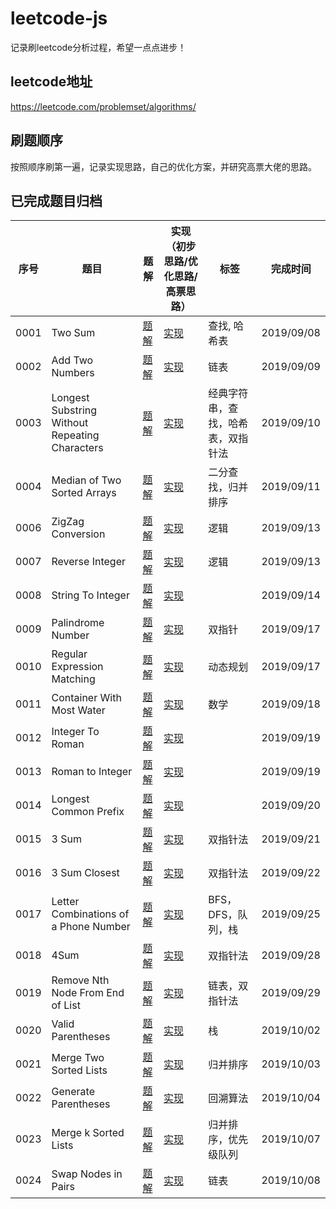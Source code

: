 # leetcode-js
记录刷leetcode分析过程，希望一点点进步！
## leetcode地址
https://leetcode.com/problemset/algorithms/

## 刷题顺序
按照顺序刷第一遍，记录实现思路，自己的优化方案，并研究高票大佬的思路。

## 已完成题目归档
序号 | 题目 | 题解 | 实现（初步思路/优化思路/高票思路） | 标签 | 完成时间
-|-|-|-|-|-
0001 | Two Sum | [题解](https://gitee.com/ccharlotte/leetcode-js/blob/master/analysis/0001TwoSum.md) | [实现](https://gitee.com/ccharlotte/leetcode-js/blob/master/src/0001TwoSum.js) | 查找, 哈希表 | 2019/09/08
0002 | Add Two Numbers | [题解](https://gitee.com/ccharlotte/leetcode-js/blob/master/analysis/0002AddTwoNumbers.md) | [实现](https://gitee.com/ccharlotte/leetcode-js/blob/master/src/0002AddTwoNumbers.js) | 链表 | 2019/09/09   
0003 |  Longest Substring Without Repeating Characters | [题解](https://gitee.com/ccharlotte/leetcode-js/blob/master/analysis/0003LongestSubString.md) | [实现](https://gitee.com/ccharlotte/leetcode-js/blob/master/src/0003LongestSubString.js) | 经典字符串，查找，哈希表，双指针法 | 2019/09/10
0004 | Median of Two Sorted Arrays | [题解](https://gitee.com/ccharlotte/leetcode-js/blob/master/analysis/0004MedianofTwoSortedArray.md) | [实现](https://gitee.com/ccharlotte/leetcode-js/blob/master/src/0004MedianofTwoSortedArray.js) | 二分查找，归并排序 | 2019/09/11
0006 | ZigZag Conversion | [题解](https://gitee.com/ccharlotte/leetcode-js/blob/master/analysis/0006ZigZagConversion.md) | [实现](https://gitee.com/ccharlotte/leetcode-js/blob/master/src/0006ZigZagConversion.js) | 逻辑 | 2019/09/13
0007 | Reverse Integer | [题解](https://gitee.com/ccharlotte/leetcode-js/blob/master/analysis/0007ReverseInteger.md) | [实现](https://gitee.com/ccharlotte/leetcode-js/blob/master/src/0007ReverseInteger.js) | 逻辑 | 2019/09/13
0008 | String To Integer| [题解](https://gitee.com/ccharlotte/leetcode-js/blob/master/analysis/0008StringToInteger.md) | [实现](https://gitee.com/ccharlotte/leetcode-js/blob/master/src/0008StringToInteger.js) | | 2019/09/14
0009 | Palindrome Number | [题解](https://gitee.com/ccharlotte/leetcode-js/blob/master/analysis/0009PalindromeNumber.md) | [实现](https://gitee.com/ccharlotte/leetcode-js/blob/master/src/0009PalindromeNumber.js) | 双指针 | 2019/09/17
0010 | Regular Expression Matching | [题解](https://gitee.com/ccharlotte/leetcode-js/blob/master/analysis/0010RegularExpressionMatching.md) | [实现](https://gitee.com/ccharlotte/leetcode-js/blob/master/src/0010RegularExpressionMatching.js) | 动态规划 | 2019/09/17
0011 | Container With Most Water | [题解](https://gitee.com/ccharlotte/leetcode-js/blob/master/analysis/0011ContainerWithMostWater.md) | [实现](https://gitee.com/ccharlotte/leetcode-js/blob/master/src/0011ContainerWithMostWater.js) | 数学 | 2019/09/18
0012 | Integer To Roman | [题解](https://gitee.com/ccharlotte/leetcode-js/blob/master/analysis/0012IntegerToRoman.md) | [实现](https://gitee.com/ccharlotte/leetcode-js/blob/master/src/0012IntegerToRoman.js) | | 2019/09/19
0013 | Roman to Integer | [题解](https://gitee.com/ccharlotte/leetcode-js/blob/master/analysis/0013RomanToInteger.md) | [实现](https://gitee.com/ccharlotte/leetcode-js/blob/master/src/0013RomanToInteger.js) | | 2019/09/19
0014 | Longest Common Prefix | [题解](https://gitee.com/ccharlotte/leetcode-js/blob/master/analysis/0014LongestCommonPrefix.md) | [实现](https://gitee.com/ccharlotte/leetcode-js/blob/master/src/0014LongestCommonPrefix.js) | | 2019/09/20
0015 | 3 Sum | [题解](https://gitee.com/ccharlotte/leetcode-js/blob/master/analysis/0015ThreeSum.md) | [实现](https://gitee.com/ccharlotte/leetcode-js/blob/master/src/0015ThreeSum.js) | 双指针法 | 2019/09/21
0016 | 3 Sum Closest | [题解](https://gitee.com/ccharlotte/leetcode-js/blob/master/analysis/0016ThreeSumClosest.md) | [实现](https://gitee.com/ccharlotte/leetcode-js/blob/master/src/0016ThreeSumClosest.js) | 双指针法 | 2019/09/22
0017 | Letter Combinations of a Phone Number | [题解](https://gitee.com/ccharlotte/leetcode-js/blob/master/analysis/0017LetterCombinationsOfPhoneNumber.md) | [实现](https://gitee.com/ccharlotte/leetcode-js/blob/master/src/0017LetterCombinationsOfPhoneNumber.js) | BFS，DFS，队列，栈 | 2019/09/25
0018 | 4Sum | [题解](https://gitee.com/ccharlotte/leetcode-js/blob/master/analysis/0018FourSum.md) | [实现](https://gitee.com/ccharlotte/leetcode-js/blob/master/src/0018FourSum.js) | 双指针法 | 2019/09/28
0019 | Remove Nth Node From End of List | [题解](https://gitee.com/ccharlotte/leetcode-js/blob/master/analysis/0019RemoveNthNodeFromEndOfList.md) | [实现](https://gitee.com/ccharlotte/leetcode-js/blob/master/src/0019RemoveNthNodeFromEndOfList.js) | 链表，双指针法 | 2019/09/29
0020 | Valid Parentheses | [题解](https://gitee.com/ccharlotte/leetcode-js/blob/master/analysis/0020ValidParentheses.md) | [实现](https://gitee.com/ccharlotte/leetcode-js/blob/master/src/0020ValidParentheses.js) | 栈 | 2019/10/02
0021 | Merge Two Sorted Lists | [题解](https://gitee.com/ccharlotte/leetcode-js/blob/master/analysis/0021MergeTwoSortedLists.md) | [实现](https://gitee.com/ccharlotte/leetcode-js/blob/master/src/0021MergeTwoSortedLists.js) | 归并排序 | 2019/10/03
0022 | Generate Parentheses | [题解](https://gitee.com/ccharlotte/leetcode-js/blob/master/analysis/0022GenerateParentheses.md) | [实现](https://gitee.com/ccharlotte/leetcode-js/blob/master/src/0022GenerateParentheses.js) | 回溯算法 | 2019/10/04
0023 | Merge k Sorted Lists | [题解](https://gitee.com/ccharlotte/leetcode-js/blob/master/analysis/0023MergeKSortedLists.md) | [实现](https://gitee.com/ccharlotte/leetcode-js/blob/master/src/0023MergeKSortedLists.js) | 归并排序，优先级队列 | 2019/10/07
0024 | Swap Nodes in Pairs | [题解](https://gitee.com/ccharlotte/leetcode-js/blob/master/analysis/0024SwapNodesInPairs.md) | [实现](https://gitee.com/ccharlotte/leetcode-js/blob/master/src/0024SwapNodesInPairs.js) | 链表 | 2019/10/08